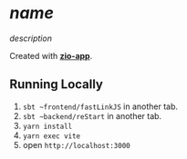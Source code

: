 # $name$

$description$

Created with **[zio-app](https://github.com/kitlangton/zio-app)**.

## Running Locally

1. `sbt ~frontend/fastLinkJS` in another tab.
2. `sbt ~backend/reStart` in another tab.
3. `yarn install`
4. `yarn exec vite`
5. open `http://localhost:3000`
